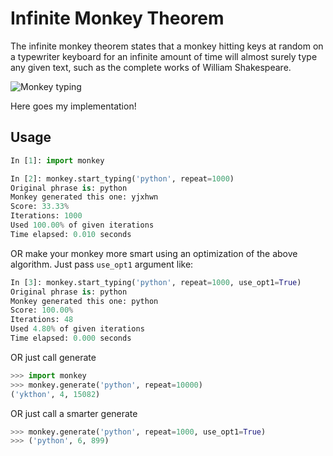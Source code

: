 # Infinite Monkey Theorem

The infinite monkey theorem states that a monkey hitting keys at random on a typewriter keyboard for an infinite amount of time will almost surely type any given text, such as the complete works of William Shakespeare.

![Monkey typing](https://upload.wikimedia.org/wikipedia/commons/thumb/3/3c/Chimpanzee_seated_at_typewriter.jpg/220px-Chimpanzee_seated_at_typewriter.jpg)

Here goes my implementation!

## Usage

```python
In [1]: import monkey

In [2]: monkey.start_typing('python', repeat=1000)
Original phrase is: python
Monkey generated this one: yjxhwn
Score: 33.33%
Iterations: 1000
Used 100.00% of given iterations
Time elapsed: 0.010 seconds
```

OR make your monkey more smart using an optimization of the above algorithm. Just pass `use_opt1` argument like: 

```python
In [3]: monkey.start_typing('python', repeat=1000, use_opt1=True)
Original phrase is: python
Monkey generated this one: python
Score: 100.00%
Iterations: 48
Used 4.80% of given iterations
Time elapsed: 0.000 seconds
```

OR just call generate

```python
>>> import monkey
>>> monkey.generate('python', repeat=10000)
('ykthon', 4, 15082)
```

OR just call a smarter generate

```python
>>> monkey.generate('python', repeat=1000, use_opt1=True)
>>> ('python', 6, 899)
```
